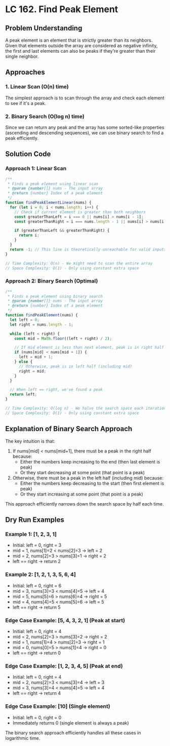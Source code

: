 # LC 162. Find Peak Element

## Problem Understanding

A peak element is an element that is strictly greater than its neighbors. Given that elements outside the array are considered as negative infinity, the first and last elements can also be peaks if they're greater than their single neighbor.

## Approaches

### 1. Linear Scan (O(n) time)

The simplest approach is to scan through the array and check each element to see if it's a peak.

### 2. Binary Search (O(log n) time)

Since we can return any peak and the array has some sorted-like properties (ascending and descending sequences), we can use binary search to find a peak efficiently.

## Solution Code

### Approach 1: Linear Scan

```javascript
/**
 * Finds a peak element using linear scan
 * @param {number[]} nums - The input array
 * @return {number} Index of a peak element
 */
function findPeakElementLinear(nums) {
  for (let i = 0; i < nums.length; i++) {
    // Check if current element is greater than both neighbors
    const greaterThanLeft = i === 0 || nums[i] > nums[i - 1];
    const greaterThanRight = i === nums.length - 1 || nums[i] > nums[i + 1];

    if (greaterThanLeft && greaterThanRight) {
      return i;
    }
  }
  return -1; // This line is theoretically unreachable for valid inputs
}

// Time Complexity: O(n) - We might need to scan the entire array
// Space Complexity: O(1) - Only using constant extra space
```

### Approach 2: Binary Search (Optimal)

```javascript
/**
 * Finds a peak element using binary search
 * @param {number[]} nums - The input array
 * @return {number} Index of a peak element
 */
function findPeakElement(nums) {
  let left = 0;
  let right = nums.length - 1;

  while (left < right) {
    const mid = Math.floor((left + right) / 2);

    // If mid element is less than next element, peak is in right half
    if (nums[mid] < nums[mid + 1]) {
      left = mid + 1;
    } else {
      // Otherwise, peak is in left half (including mid)
      right = mid;
    }
  }

  // When left == right, we've found a peak
  return left;
}

// Time Complexity: O(log n) - We halve the search space each iteration
// Space Complexity: O(1) - Only using constant extra space
```

## Explanation of Binary Search Approach

The key intuition is that:

1. If nums[mid] < nums[mid+1], there must be a peak in the right half because:
   - Either the numbers keep increasing to the end (then last element is peak)
   - Or they start decreasing at some point (that point is a peak)
2. Otherwise, there must be a peak in the left half (including mid) because:
   - Either the numbers keep decreasing to the start (then first element is peak)
   - Or they start increasing at some point (that point is a peak)

This approach efficiently narrows down the search space by half each time.

## Dry Run Examples

### Example 1: [1, 2, 3, 1]

- Initial: left = 0, right = 3
- mid = 1, nums[1]=2 < nums[2]=3 → left = 2
- mid = 2, nums[2]=3 > nums[3]=1 → right = 2
- left == right → return 2

### Example 2: [1, 2, 1, 3, 5, 6, 4]

- Initial: left = 0, right = 6
- mid = 3, nums[3]=3 < nums[4]=5 → left = 4
- mid = 5, nums[5]=6 > nums[6]=4 → right = 5
- mid = 4, nums[4]=5 < nums[5]=6 → left = 5
- left == right → return 5

### Edge Case Example: [5, 4, 3, 2, 1] (Peak at start)

- Initial: left = 0, right = 4
- mid = 2, nums[2]=3 > nums[3]=2 → right = 2
- mid = 1, nums[1]=4 > nums[2]=3 → right = 1
- mid = 0, nums[0]=5 > nums[1]=4 → right = 0
- left == right → return 0

### Edge Case Example: [1, 2, 3, 4, 5] (Peak at end)

- Initial: left = 0, right = 4
- mid = 2, nums[2]=3 < nums[3]=4 → left = 3
- mid = 3, nums[3]=4 < nums[4]=5 → left = 4
- left == right → return 4

### Edge Case Example: [10] (Single element)

- Initial: left = 0, right = 0
- Immediately returns 0 (single element is always a peak)

The binary search approach efficiently handles all these cases in logarithmic time.
